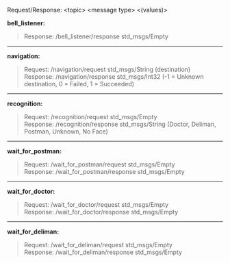 Request/Response: &lt;topic&gt; &lt;message type&gt; &lt;(values)&gt;  

**bell_listener:**

> Response: /bell_listener/response std_msgs/Empty


----------


**navigation:**

> Request: /navigation/request std_msgs/String (destination)  
> Response: /navigation/response std_msgs/Int32 (-1 = Unknown destination, 0 = Failed, 1 = Succeeded)


----------


**recognition:**

> Request: /recognition/request std_msgs/Empty  
> Response: /recognition/response std_msgs/String (Doctor, Deliman, Postman, Unknown, No Face)


----------


**wait_for_postman:**

> Request: /wait_for_postman/request std_msgs/Empty  
> Response: /wait_for_postman/response std_msgs/Empty


----------


**wait_for_doctor:**

> Request: /wait_for_doctor/request std_msgs/Empty  
> Response: /wait_for_doctor/response std_msgs/Empty


----------


**wait_for_deliman:**
> Request: /wait_for_deliman/request std_msgs/Empty  
> Response: /wait_for_deliman/response std_msgs/Empty


